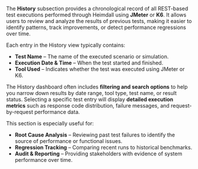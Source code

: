 The **History** subsection provides a chronological record of all REST-based test executions performed through Heimdall using **JMeter** or **K6**. It allows users to review and analyze the results of previous tests, making it easier to identify patterns, track improvements, or detect performance regressions over time.

Each entry in the History view typically contains:

* **Test Name** – The name of the executed scenario or simulation.
* **Execution Date & Time** – When the test started and finished.
* **Tool Used** – Indicates whether the test was executed using JMeter or K6.

The History dashboard often includes **filtering and search options** to help you narrow down results by date
range, tool type, test name, or result status. Selecting a specific test entry will display
**detailed execution metrics** such as response code distribution, failure messages, and request-by-request performance data.

This section is especially useful for:

* **Root Cause Analysis** – Reviewing past test failures to identify the source of performance or functional issues.
* **Regression Tracking** – Comparing recent runs to historical benchmarks.
* **Audit & Reporting** – Providing stakeholders with evidence of system performance over time.
